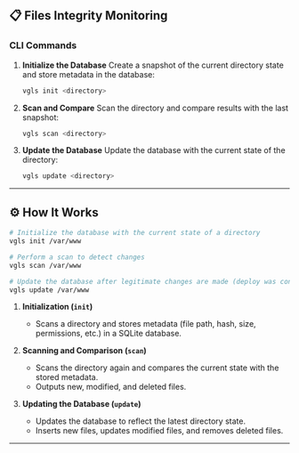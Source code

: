## 📋 Files Integrity Monitoring

### CLI Commands

1. **Initialize the Database**
   Create a snapshot of the current directory state and store metadata in the database:
   ```bash
   vgls init <directory>
   ```

2. **Scan and Compare**
   Scan the directory and compare results with the last snapshot:
   ```bash
   vgls scan <directory>
   ```

3. **Update the Database**
   Update the database with the current state of the directory:
   ```bash
   vgls update <directory>
   ```


---

## ⚙️ How It Works

```bash
# Initialize the database with the current state of a directory
vgls init /var/www

# Perform a scan to detect changes
vgls scan /var/www

# Update the database after legitimate changes are made (deploy was conducted etc.)
vgls update /var/www
```

1. **Initialization (`init`)**
   - Scans a directory and stores metadata (file path, hash, size, permissions, etc.) in a SQLite database.

2. **Scanning and Comparison (`scan`)**
   - Scans the directory again and compares the current state with the stored metadata.
   - Outputs new, modified, and deleted files.

3. **Updating the Database (`update`)**
   - Updates the database to reflect the latest directory state.
   - Inserts new files, updates modified files, and removes deleted files.


---